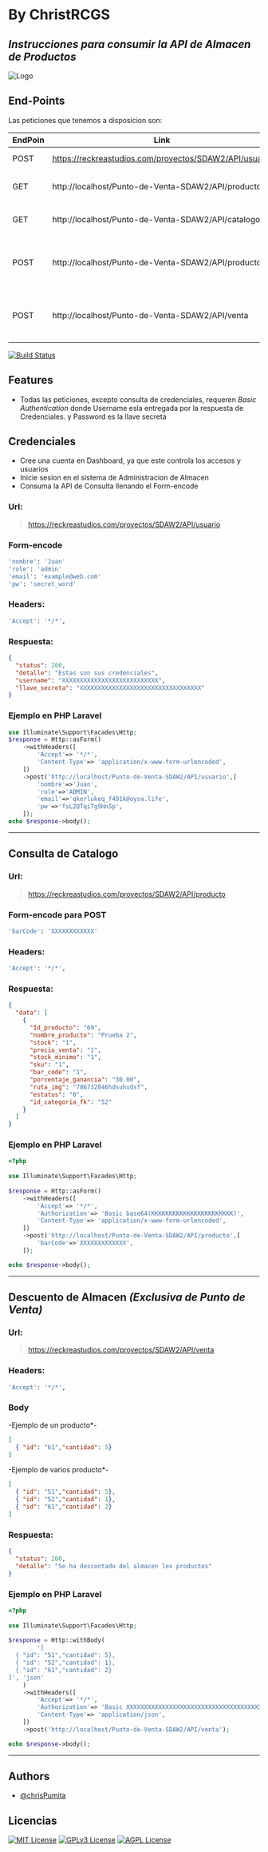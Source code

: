 # By ChristRCGS
## _Instrucciones para consumir la API de Almacen de Productos_
![Logo](https://reckreastudios.com/proyectos/SDAW2/logo.png)


## End-Points

Las peticiones que tenemos a disposicion son:

| EndPoin | Link | Info |
| ------ | ------ | ------ |
| POST |https://reckreastudios.com/proyectos/SDAW2/API/usuario| Consulta las credenciales |
| GET |http://localhost/Punto-de-Venta-SDAW2/API/producto | Consulta todos los productos|
| GET |http://localhost/Punto-de-Venta-SDAW2/API/catalogo | Consulta todos los productos|
| POST |http://localhost/Punto-de-Venta-SDAW2/API/producto | Consulta un producto segun codigo de barra|
| POST |http://localhost/Punto-de-Venta-SDAW2/API/venta | Para dar de baja los productos de acuerdo a una venta|

[![Build Status](https://travis-ci.org/joemccann/dillinger.svg?branch=master)](https://travis-ci.org/joemccann/dillinger)

## Features

- Todas las peticiones, excepto consulta de credenciales, requeren _Basic Authentication_ donde Username esla entregada por la respuesta de Credenciales. y Password es la llave secreta

## Credenciales

- Cree una cuenta en Dashboard, ya que este controla los accesos y usuarios
- Inicie sesion en el sistema de Administracion de Almacen
- Consuma la API de Consulta llenando el Form-encode

### Url:
> https://reckreastudios.com/proyectos/SDAW2/API/usuario
### Form-encode
```bash
'nombre': 'Juan'
'role': 'admin'
'email': 'example@web.com'
'pw': 'secret_word'
```
### Headers:
```bash
'Accept': '*/*',
```
### Respuesta:

```json
{
  "status": 200,
  "detalle": "Estas son sus credenciales",
  "username": "XXXXXXXXXXXXXXXXXXXXXXXXXXX",
  "llave_secreta": "XXXXXXXXXXXXXXXXXXXXXXXXXXXXXXXXXX"
}
```
### Ejemplo en PHP Laravel

```php
use Illuminate\Support\Facades\Http;
$response = Http::asForm() 
    ->withHeaders([ 
        'Accept'=> '*/*', 
        'Content-Type'=> 'application/x-www-form-urlencoded', 
    ]) 
    ->post('http://localhost/Punto-de-Venta-SDAW2/API/usuario',[ 
        'nombre'=>'Juan', 
        'role'=>'ADMIN', 
        'email'=>'qkerlukeq_f491k@oysa.life', 
        'pw'=>'fsL2QTqiTg9HnSp', 
    ]); 
echo $response->body();
```
---

## Consulta de Catalogo

### Url:
> https://reckreastudios.com/proyectos/SDAW2/API/producto
### Form-encode para POST
```bash
'barCode': 'XXXXXXXXXXXX'
```
### Headers:
```bash
'Accept': '*/*',
```
### Respuesta:

```json
{
  "data": [
    {
      "Id_producto": "69",
      "nombre_producto": "Prueba 2",
      "stock": "1",
      "precio_venta": "1",
      "stock_minimo": "1",
      "sku": "1",
      "bar_code": "1",
      "porcentaje_ganancia": "30.00",
      "ruta_img": "786732846hdsuhudsf",
      "estatus": "0",
      "id_categoria_fk": "52"
    }
  ]
}
```
### Ejemplo en PHP Laravel

```php
<?php
 
use Illuminate\Support\Facades\Http;
 
$response = Http::asForm() 
    ->withHeaders([ 
        'Accept'=> '*/*', 
        'Authorization'=> 'Basic base64(KKKKKKKKKKKKKKKKKKKKKKK)', 
        'Content-Type'=> 'application/x-www-form-urlencoded', 
    ]) 
    ->post('http://localhost/Punto-de-Venta-SDAW2/API/producto',[ 
        'barCode'=>'XXXXXXXXXXXXX', 
    ]); 

echo $response->body();
```

---


## Descuento de Almacen _(Exclusiva de Punto de Venta)_

### Url:
> https://reckreastudios.com/proyectos/SDAW2/API/venta

### Headers:
```bash
'Accept': '*/*',
```

### Body
-Ejemplo de un producto*-
```json
[
  { "id": "61","cantidad": 5}
]
```
-Ejemplo de varios producto*-
```json
[
  { "id": "51","cantidad": 5},
  { "id": "52","cantidad": 1},
  { "id": "61","cantidad": 2}
]
```

### Respuesta:

```json
{
  "status": 200,
  "detalle": "Se ha descontado del almacen los productos"
}
```
### Ejemplo en PHP Laravel

```php
<?php
 
use Illuminate\Support\Facades\Http;
 
$response = Http::withBody( 
        '[
  { "id": "51","cantidad": 5},
  { "id": "52","cantidad": 1},
  { "id": "61","cantidad": 2}
]', 'json' 
    ) 
    ->withHeaders([ 
        'Accept'=> '*/*', 
        'Authorization'=> 'Basic XXXXXXXXXXXXXXXXXXXXXXXXXXXXXXXXXXXXXXXXXX', 
        'Content-Type'=> 'application/json', 
    ]) 
    ->post('http://localhost/Punto-de-Venta-SDAW2/API/venta'); 

echo $response->body();
```

---


## Authors

- [@chrisPumita](https://github.com/chrisPumita)

## Licencias


[![MIT License](https://img.shields.io/badge/License-MIT-green.svg)](https://choosealicense.com/licenses/mit/)
[![GPLv3 License](https://img.shields.io/badge/License-GPL%20v3-yellow.svg)](https://opensource.org/licenses/)
[![AGPL License](https://img.shields.io/badge/license-AGPL-blue.svg)](http://www.gnu.org/licenses/agpl-3.0)
